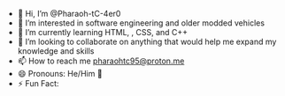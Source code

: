 - 👋 Hi, I’m @Pharaoh-tC-4er0
- 👀 I’m interested in software engineering and older modded vehicles
- 🌱 I’m currently learning HTML, , CSS, and C++
- 💞️ I’m looking to collaborate on anything that would help me expand my knowledge and skills
- 📫 How to reach me pharaohtc95@proton.me
- 😄 Pronouns: He/Him 🚁
- ⚡ Fun Fact: 

<!---
Pharaoh-tC-4er0/Pharaoh-tC-4er0 is a ✨ special ✨ repository because its `README.md` (this file) appears on your GitHub profile.
You can click the Preview link to take a look at your changes.
--->
